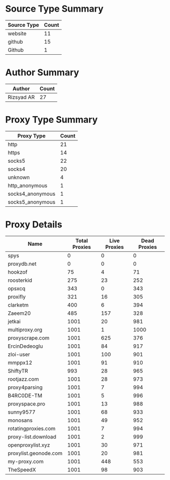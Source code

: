 # Source Type Summary

| Source Type | Count |
|-------------|-------|
| website | 11 |
| github | 15 |
| Github | 1 |


# Author Summary

| Author | Count |
|--------|-------|
| Rizsyad AR | 27 |


# Proxy Type Summary

| Proxy Type | Count |
|------------|-------|
| http | 21 |
| https | 14 |
| socks5 | 22 |
| socks4 | 20 |
| unknown | 4 |
| http_anonymous | 1 |
| socks4_anonymous | 1 |
| socks5_anonymous | 1 |


# Proxy Details

| Name | Total Proxies | Live Proxies | Dead Proxies |
|------|---------------|--------------|---------------|
| spys | 0 | 0 | 0 |
| proxydb.net | 0 | 0 | 0 |
| hookzof | 75 | 4 | 71 |
| roosterkid | 275 | 23 | 252 |
| opsxcq | 343 | 0 | 343 |
| proxifly | 321 | 16 | 305 |
| clarketm | 400 | 6 | 394 |
| Zaeem20 | 485 | 157 | 328 |
| jetkai | 1001 | 20 | 981 |
| multiproxy.org | 1001 | 1 | 1000 |
| proxyscrape.com | 1001 | 625 | 376 |
| ErcinDedeoglu | 1001 | 84 | 917 |
| zloi-user | 1001 | 100 | 901 |
| mmppx12 | 1001 | 91 | 910 |
| ShiftyTR | 993 | 28 | 965 |
| rootjazz.com | 1001 | 28 | 973 |
| proxy4parsing | 1001 | 7 | 994 |
| B4RC0DE-TM | 1001 | 5 | 996 |
| proxyspace.pro | 1001 | 13 | 988 |
| sunny9577 | 1001 | 68 | 933 |
| monosans | 1001 | 49 | 952 |
| rotatingproxies.com | 1001 | 7 | 994 |
| proxy-list.download | 1001 | 2 | 999 |
| openproxylist.xyz | 1001 | 30 | 971 |
| proxylist.geonode.com | 1001 | 20 | 981 |
| my-proxy.com | 1001 | 448 | 553 |
| TheSpeedX | 1001 | 98 | 903 |
